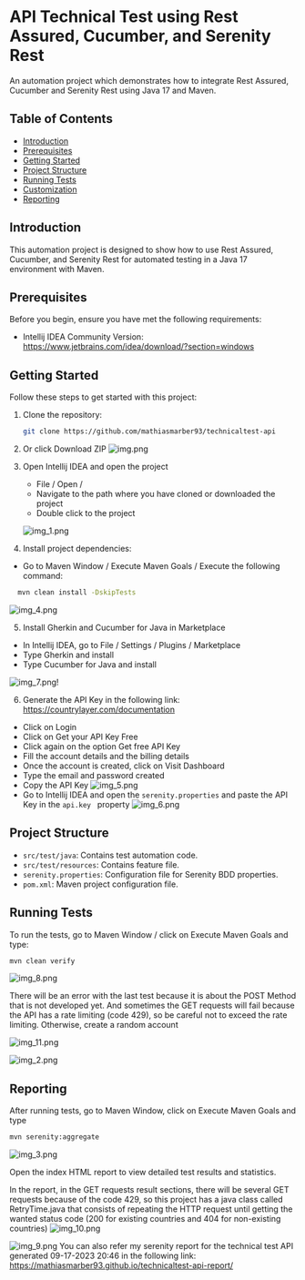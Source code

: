 # API Technical Test using Rest Assured, Cucumber, and Serenity Rest
An automation project which demonstrates how to integrate Rest Assured, Cucumber and Serenity Rest using Java 17 and Maven.

## Table of Contents
- [Introduction](#introduction)
- [Prerequisites](#prerequisites)
- [Getting Started](#getting-started)
- [Project Structure](#project-structure)
- [Running Tests](#running-tests)
- [Customization](#customization)
- [Reporting](#reporting)

## Introduction
This automation project is designed to show how to use Rest Assured, Cucumber, and Serenity Rest for automated testing in a Java 17 environment with Maven.

## Prerequisites
Before you begin, ensure you have met the following requirements:
- Intellij IDEA Community Version: https://www.jetbrains.com/idea/download/?section=windows

## Getting Started
Follow these steps to get started with this project:

1. Clone the repository:
   ```bash
   git clone https://github.com/mathiasmarber93/technicaltest-api
   ```
   
2. Or click Download ZIP
![img.png](img.png)

3. Open Intellij IDEA and open the project

   - File / Open /
   - Navigate to the path where you have cloned or downloaded the project
   - Double click to the project
   
   ![img_1.png](img_1.png)
   

4. Install project dependencies:

- Go to Maven Window / Execute Maven Goals / Execute the following command:
   
 ```bash
   mvn clean install -DskipTests 
   ```
![img_4.png](img_4.png)

5. Install Gherkin and Cucumber for Java in Marketplace
- In Intellij IDEA, go to File / Settings / Plugins / Marketplace
- Type Gherkin and install
- Type Cucumber for Java and install

![img_7.png](img_7.png)!

6. Generate the API Key in the following link: https://countrylayer.com/documentation
- Click on Login
- Click on Get your API Key Free
- Click again on the option Get free API Key
- Fill the account details and the billing details
- Once the account is created, click on Visit Dashboard
- Type the email and password created
- Copy the API Key
![img_5.png](img_5.png)
- Go to Intellij IDEA and open the ```serenity.properties``` and paste the API Key in the  ```api.key ``` property
![img_6.png](img_6.png)

## Project Structure
- `src/test/java`: Contains test automation code.
- `src/test/resources`: Contains feature file.
- `serenity.properties`: Configuration file for Serenity BDD properties.
- `pom.xml`: Maven project configuration file.

## Running Tests
To run the tests, go to Maven Window / click on Execute Maven Goals and type:
```bash
mvn clean verify
```
![img_8.png](img_8.png)

There will be an error with the last test because it is about the POST Method that is not developed yet.
And sometimes the GET requests will fail because the API has a rate limiting (code 429), so be careful not to exceed the rate limiting. Otherwise, create a random account

![img_11.png](img_11.png)

![img_2.png](img_2.png)

## Reporting
After running tests, go to Maven Window, click on Execute Maven Goals and type
```bash
mvn serenity:aggregate
```
![img_3.png](img_3.png)

Open the index HTML report to view detailed test results and statistics.

In the report, in the GET requests result sections, there will be several GET requests because of the code 429, so this project has a java class called RetryTime.java that consists of repeating the HTTP request until getting the wanted status code (200 for existing countries and 404 for non-existing countries)
![img_10.png](img_10.png)

![img_9.png](img_9.png)
You can also refer my serenity report for the technical test API generated 09-17-2023 20:46 in the following link:
https://mathiasmarber93.github.io/technicaltest-api-report/